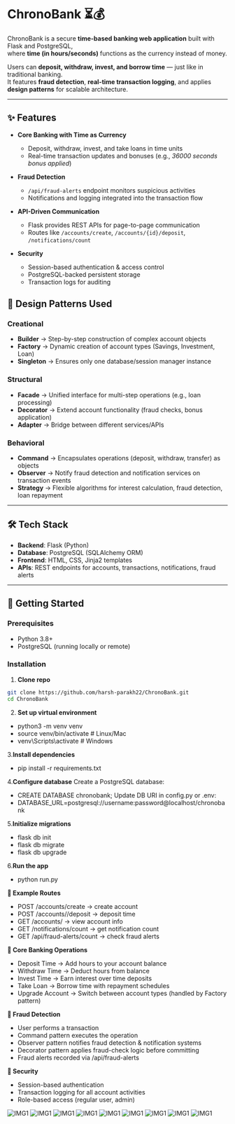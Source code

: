 # ChronoBank ⏳💰

ChronoBank is a secure **time-based banking web application** built with Flask and PostgreSQL,  
where **time (in hours/seconds)** functions as the currency instead of money.  

Users can **deposit, withdraw, invest, and borrow time** — just like in traditional banking.  
It features **fraud detection**, **real-time transaction logging**, and applies **design patterns** for scalable architecture.

---

## ✨ Features

- **Core Banking with Time as Currency**
  - Deposit, withdraw, invest, and take loans in time units  
  - Real-time transaction updates and bonuses (e.g., *36000 seconds bonus applied*)  

- **Fraud Detection**
  - `/api/fraud-alerts` endpoint monitors suspicious activities  
  - Notifications and logging integrated into the transaction flow  

- **API-Driven Communication**
  - Flask provides REST APIs for page-to-page communication  
  - Routes like `/accounts/create`, `/accounts/{id}/deposit`, `/notifications/count`  

- **Security**
  - Session-based authentication & access control  
  - PostgreSQL-backed persistent storage  
  - Transaction logs for auditing  

## 🧩 Design Patterns Used

### Creational
- **Builder** → Step-by-step construction of complex account objects  
- **Factory** → Dynamic creation of account types (Savings, Investment, Loan)  
- **Singleton** → Ensures only one database/session manager instance  

### Structural
- **Facade** → Unified interface for multi-step operations (e.g., loan processing)  
- **Decorator** → Extend account functionality (fraud checks, bonus application)  
- **Adapter** → Bridge between different services/APIs  

### Behavioral
- **Command** → Encapsulates operations (deposit, withdraw, transfer) as objects  
- **Observer** → Notify fraud detection and notification services on transaction events  
- **Strategy** → Flexible algorithms for interest calculation, fraud detection, loan repayment 
---

## 🛠️ Tech Stack

- **Backend**: Flask (Python)  
- **Database**: PostgreSQL (SQLAlchemy ORM)  
- **Frontend**: HTML, CSS, Jinja2 templates  
- **APIs**: REST endpoints for accounts, transactions, notifications, fraud alerts   
---

## 🚀 Getting Started

### Prerequisites
- Python 3.8+  
- PostgreSQL (running locally or remote)  

### Installation

1. **Clone repo**
```bash
git clone https://github.com/harsh-parakh22/ChronoBank.git
cd ChronoBank
```
2. **Set up virtual environment**
- python3 -m venv venv
- source venv/bin/activate    # Linux/Mac
- venv\Scripts\activate       # Windows

3.**Install dependencies**
- pip install -r requirements.txt

4.**Configure database**
 Create a PostgreSQL database:
  - CREATE DATABASE chronobank;
 Update DB URI in config.py or .env:
  - DATABASE_URL=postgresql://username:password@localhost/chronobank

5.**Initialize migrations**
  - flask db init
  - flask db migrate
  - flask db upgrade

6.**Run the app**
  - python run.py

**📡 Example Routes**

- POST /accounts/create → create account
- POST /accounts/<id>/deposit → deposit time
- GET /accounts/<id> → view account info
- GET /notifications/count → get notification count
- GET /api/fraud-alerts/count → check fraud alerts

**🏦 Core Banking Operations**

- Deposit Time → Add hours to your account balance
- Withdraw Time → Deduct hours from balance
- Invest Time → Earn interest over time deposits
- Take Loan → Borrow time with repayment schedules
- Upgrade Account → Switch between account types (handled by Factory pattern)

**🔐 Fraud Detection**

- User performs a transaction
- Command pattern executes the operation
- Observer pattern notifies fraud detection & notification systems
- Decorator pattern applies fraud-check logic before committing
- Fraud alerts recorded via /api/fraud-alerts
  
**🔐 Security**

- Session-based authentication
- Transaction logging for all account activities
- Role-based access (regular user, admin)

![IMG1](imgs/ss1.png)
![IMG1](imgs/ss2.png)
![IMG1](imgs/ss3.png)
![IMG1](imgs/ss4.png)
![IMG1](imgs/ss5.png)
![IMG1](imgs/ss6.png)
![IMG1](imgs/ss7.png)
![IMG1](imgs/ss8.png)
![IMG1](imgs/ss9.png)
